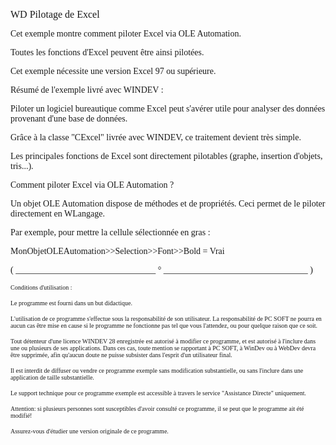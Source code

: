   
<span style="font-family:Arial sans-serif;font-size:16px;">WD Pilotage de Excel</span>

  
<span style="font-family:Arial sans-serif;font-size:14px;">Cet exemple montre comment piloter Excel via OLE Automation. </span>

<span style="font-family:Arial sans-serif;font-size:14px;">Toutes les fonctions d'Excel peuvent être ainsi pilotées.</span>

  
<span style="font-family:Arial sans-serif;font-size:14px;">Cet exemple nécessite une version Excel 97 ou supérieure.</span>

  
<span style="font-family:Arial sans-serif;font-size:14px;">Résumé de l'exemple livré avec WINDEV : </span>

<span style="font-family:Arial sans-serif;font-size:14px;">Piloter un logiciel bureautique comme Excel peut s'avérer utile pour analyser des données provenant d'une base de données. </span>

<span style="font-family:Arial sans-serif;font-size:14px;">Grâce à la classe "CExcel" livrée avec WINDEV, ce traitement devient très simple.</span>

<span style="font-family:Arial sans-serif;font-size:14px;">Les principales fonctions de Excel sont directement pilotables (graphe, insertion d'objets, tris...).</span>

<span style="font-family:Arial sans-serif;font-size:14px;">Comment piloter Excel via OLE Automation ?</span>

<span style="font-family:Arial sans-serif;font-size:14px;">Un objet OLE Automation dispose de méthodes et de propriétés. Ceci permet de le piloter directement en WLangage.</span>

<span style="font-family:Arial sans-serif;font-size:14px;">Par exemple, pour mettre la cellule sélectionnée en gras :</span>

<span style="font-family:Arial sans-serif;font-size:14px;">MonObjetOLEAutomation&gt;&gt;Selection&gt;&gt;Font&gt;&gt;Bold = Vrai </span>

  
  
<span style="font-family:Arial sans-serif;font-size:14px;">( \_\_\_\_\_\_\_\_\_\_\_\_\_\_\_\_\_\_\_\_\_\_\_\_\_\_\_\_\_\_\_\_ ° \_\_\_\_\_\_\_\_\_\_\_\_\_\_\_\_\_\_\_\_\_\_\_\_\_\_\_\_\_\_\_\_\_ )</span>

  
<span style="font-family:Arial sans-serif;font-size:10px;">Conditions d'utilisation :</span>

<span style="font-family:Arial sans-serif;font-size:10px;">Le programme est fourni dans un but didactique.</span>

<span style="font-family:Arial sans-serif;font-size:10px;">L'utilisation de ce programme s'effectue sous la responsabilité de son utilisateur. La responsabilité de PC SOFT ne pourra en aucun cas être mise en cause si le programme ne fonctionne pas tel que vous l'attendez, ou pour quelque raison que ce soit. </span>

<span style="font-family:Arial sans-serif;font-size:10px;">Tout détenteur d'une licence WINDEV 28 enregistrée est autorisé à modifier ce programme, et est autorisé à l'inclure dans une ou plusieurs de ses applications. Dans ces cas, toute mention se rapportant à PC SOFT, à WinDev ou à WebDev devra être supprimée, afin qu'aucun doute ne puisse subsister dans l'esprit d'un utilisateur final.</span>

<span style="font-family:Arial sans-serif;font-size:10px;">Il est interdit de diffuser ou vendre ce programme exemple sans modification substantielle, ou sans l'inclure dans une application de taille substantielle.</span>

<span style="font-family:Arial sans-serif;font-size:10px;">Le support technique pour ce programme exemple est accessible à travers le service "Assistance Directe" uniquement.</span>

<span style="font-family:Arial sans-serif;font-size:10px;">Attention: si plusieurs personnes sont susceptibles d'avoir consulté ce programme, il se peut que le programme ait été modifié! </span>

<span style="font-family:Arial sans-serif;font-size:10px;">Assurez-vous d'étudier une version originale de ce programme.</span>

  
  